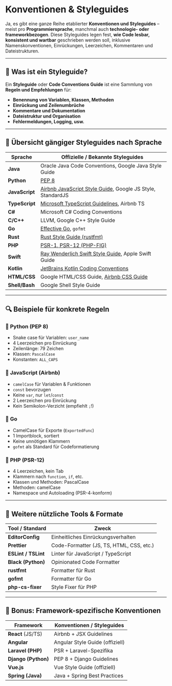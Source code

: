 # Konventionen & Styleguides

Ja, es gibt eine ganze Reihe etablierter **Konventionen und Styleguides** – meist pro **Programmiersprache**, manchmal auch **technologie- oder frameworkbezogen**. Diese Styleguides legen fest, **wie Code lesbar, konsistent und wartbar** geschrieben werden soll, inklusive Namenskonventionen, Einrückungen, Leerzeichen, Kommentaren und Dateistrukturen.

---

## 🏁 **Was ist ein Styleguide?**

Ein **Styleguide** oder **Code Conventions Guide** ist eine Sammlung von **Regeln und Empfehlungen** für:

* **Benennung von Variablen, Klassen, Methoden**
* **Einrückung und Zeilenumbrüche**
* **Kommentare und Dokumentation**
* **Dateistruktur und Organisation**
* **Fehlermeldungen, Logging, usw.**

---

## 🧭 Übersicht gängiger Styleguides nach Sprache

| Sprache        | Offizielle / Bekannte Styleguides                                                                            |
| -------------- | ------------------------------------------------------------------------------------------------------------ |
| **Java**       | Oracle Java Code Conventions, Google Java Style Guide                                                        |
| **Python**     | [PEP 8](https://peps.python.org/pep-0008/)                                                                   |
| **JavaScript** | [Airbnb JavaScript Style Guide](https://github.com/airbnb/javascript), Google JS Style, StandardJS           |
| **TypeScript** | [Microsoft TypeScript Guidelines](https://github.com/microsoft/TypeScript/wiki/Coding-guidelines), Airbnb TS |
| **C#**         | Microsoft C# Coding Conventions                                                                              |
| **C/C++**      | LLVM, Google C++ Style Guide                                                                                 |
| **Go**         | [Effective Go](https://golang.org/doc/effective_go.html), `gofmt`                                            |
| **Rust**       | [Rust Style Guide (rustfmt)](https://github.com/rust-lang/rustfmt)                                           |
| **PHP**        | [PSR-1, PSR-12 (PHP-FIG)](https://www.php-fig.org/)                                                          |
| **Swift**      | [Ray Wenderlich Swift Style Guide](https://github.com/raywenderlich/swift-style-guide), Apple Swift Guide    |
| **Kotlin**     | [JetBrains Kotlin Coding Conventions](https://kotlinlang.org/docs/coding-conventions.html)                   |
| **HTML/CSS**   | Google HTML/CSS Guide, [Airbnb CSS Guide](https://github.com/airbnb/css)                                     |
| **Shell/Bash** | Google Shell Style Guide                                                                                     |

---

## 🔍 Beispiele für konkrete Regeln

### 🔹 **Python (PEP 8)**

* Snake case für Variablen: `user_name`
* 4 Leerzeichen pro Einrückung
* Zeilenlänge: 79 Zeichen
* Klassen: `PascalCase`
* Konstanten: `ALL_CAPS`

### 🔹 **JavaScript (Airbnb)**

* `camelCase` für Variablen & Funktionen
* `const` bevorzugen
* Keine `var`, nur `let`/`const`
* 2 Leerzeichen pro Einrückung
* Kein Semikolon-Verzicht (empfiehlt `;`!)

### 🔹 **Go**

* CamelCase für Exporte (`ExportedFunc`)
* 1 Importblock, sortiert
* Keine unnötigen Klammern
* `gofmt` als Standard für Codeformatierung

### 🔹 **PHP (PSR-12)**

* 4 Leerzeichen, kein Tab
* Klammern nach `function`, `if`, etc.
* Klassen und Methoden: PascalCase
* Methoden: camelCase
* Namespace und Autoloading (PSR-4-konform)

---

## 💼 Weitere nützliche Tools & Formate

| Tool / Standard     | Zweck                                    |
| ------------------- | ---------------------------------------- |
| **EditorConfig**    | Einheitliches Einrückungsverhalten       |
| **Prettier**        | Code-Formatter (JS, TS, HTML, CSS, etc.) |
| **ESLint / TSLint** | Linter für JavaScript / TypeScript       |
| **Black (Python)**  | Opinionated Code Formatter               |
| **rustfmt**         | Formatter für Rust                       |
| **gofmt**           | Formatter für Go                         |
| **php-cs-fixer**    | Style Fixer für PHP                      |

---

## 🧠 Bonus: Framework-spezifische Konventionen

| Framework           | Konventionen / Styleguides      |
| ------------------- | ------------------------------- |
| **React** (JS/TS)   | Airbnb + JSX Guidelines         |
| **Angular**         | Angular Style Guide (offiziell) |
| **Laravel (PHP)**   | PSR + Laravel-Spezifika         |
| **Django (Python)** | PEP 8 + Django Guidelines       |
| **Vue.js**          | Vue Style Guide (offiziell)     |
| **Spring (Java)**   | Java + Spring Best Practices    |
